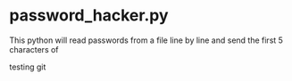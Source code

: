 # password_hacker.py
This python will read passwords from a file line by line and send the first 5 characters of 


testing git
